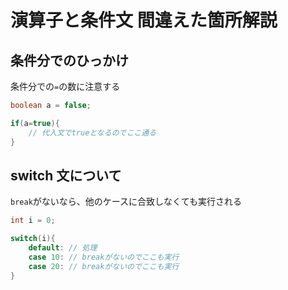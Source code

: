 # 演算子と条件文 間違えた箇所解説

## 条件分でのひっかけ

条件分での`=`の数に注意する

```java
boolean a = false;

if(a=true){
    // 代入文でtrueとなるのでここ通る
}

```

## switch 文について

`break`がないなら、他のケースに合致しなくても実行される

```java
int i = 0;

switch(i){
    default: // 処理
    case 10: // breakがないのでここも実行
    case 20: // breakがないのでここも実行
}
```

